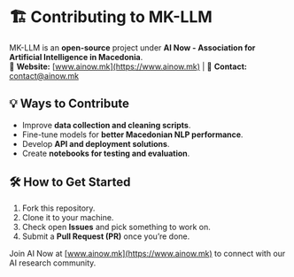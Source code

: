 
# 🏗 Contributing to MK-LLM

MK-LLM is an **open-source** project under **AI Now - Association for Artificial Intelligence in Macedonia**.  
📌 **Website:** [www.ainow.mk](https://www.ainow.mk) | 📩 **Contact:** [contact@ainow.mk](mailto:contact@ainow.mk)

## 💡 Ways to Contribute
- Improve **data collection and cleaning scripts**.
- Fine-tune models for **better Macedonian NLP performance**.
- Develop **API and deployment solutions**.
- Create **notebooks for testing and evaluation**.

## 🛠 How to Get Started
1. Fork this repository.
2. Clone it to your machine.
3. Check open **Issues** and pick something to work on.
4. Submit a **Pull Request (PR)** once you’re done.

Join AI Now at [www.ainow.mk](https://www.ainow.mk) to connect with our AI research community.
